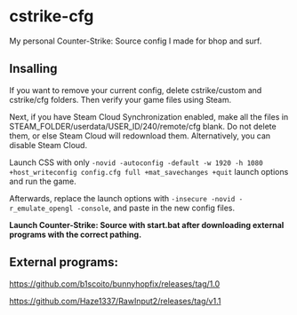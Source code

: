 # cstrike-cfg

My personal Counter-Strike: Source config I made for bhop and surf. 

## Insalling

If you want to remove your current config, delete cstrike/custom and cstrike/cfg folders. 
Then verify your game files using Steam.

Next, if you have Steam Cloud Synchronization enabled, make all the files in STEAM_FOLDER/userdata/USER_ID/240/remote/cfg blank. 
Do not delete them, or else Steam Cloud will redownload them. Alternatively, you can disable Steam Cloud.

Launch CSS with only `-novid -autoconfig -default -w 1920 -h 1080 +host_writeconfig config.cfg full +mat_savechanges +quit` launch options and run the game.

Afterwards, replace the launch options with `-insecure -novid -r_emulate_opengl -console`, and paste in the new config files.

**Launch Counter-Strike: Source with start.bat after downloading external programs with the correct pathing.**

## External programs:

https://github.com/b1scoito/bunnyhopfix/releases/tag/1.0

https://github.com/Haze1337/RawInput2/releases/tag/v1.1
